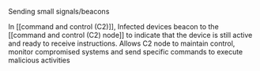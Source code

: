 Sending small signals/beacons

In [[command and control (C2)]], Infected devices beacon to the [[command and control (C2) node]] to indicate that the device is still active and ready to receive instructions.
Allows C2 node to maintain control, monitor compromised systems and send specific commands to execute malicious activities 